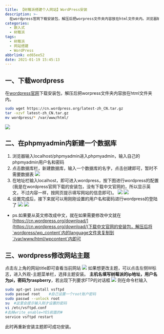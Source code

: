 ```yaml
---
title: 【树莓派搭建个人网站】WordPress安装
description: >-
  在wordpress官网下载安装包，解压后把worpress文件夹内容放在html文件夹内。浏览器输入localhost/phpmyadmin进入phpmyadmin，输入自己的phpmyadmin用户名和密码，点击数据库栏，新建数据库，输入一个数据库的名字，点击创建即可，暂时不需要数据表。
categories:
  - 嵌入式
  - 树莓派
tags:
  - 树莓派
  - 网站搭建
  - WordPress
abbrlink: ed65ee52
date: 2021-01-19 15:45:13
---
```


## 一、下载wordpress
在[wordpress官网](https://cn.wordpress.org/download/)下载安装包，解压后把worpress文件夹内容放在html文件夹内。
```bash
sudo wget https://cn.wordpress.org/latest-zh_CN.tar.gz
tar -xzvf latest-zh_CN.tar.gz
mv wordpress/* /var/www/html/
```
![](https://img.mahaofei.com/img/202112231118531-raspberrypi-site2-1.png)

## 二、在phpmyadmin内新建一个数据库
1. 浏览器输入localhost/phpmyadmin进入phpmyadmin，输入自己的phpmyadmin用户名和密码
2. 点击数据库栏，新建数据库，输入一个数据库的名字，点击创建即可，暂时不需要数据表
![](https://img.mahaofei.com/img/202112231119643-raspberrypi-site2-2.png)
3. 在地址栏输入localhost，即可进入wordpress，按下图进行wordpress的配置
(我是在wordpress官网下载的安装包，没有下载中文官网的，所以显示英文，不过内容一样，按网页提示填写网站的信息即可)。
![](https://img.mahaofei.com/img/202112231119494-raspberrypi-site2-3.png)
![](https://img.mahaofei.com/img/202112231119388-raspberrypi-site2-4.png)
4. 设置完成后，接下来就可以用刚刚设置的用户名和密码进行wordpress的登陆了
![](https://img.mahaofei.com/img/202112231119135-raspberrypi-site2-5.png)
![](https://img.mahaofei.com/img/202112231120445-raspberrypi-site2-6.png)
* ps.如果要从英文修改成中文，就在如果需要修改中文就在[https://cn.wordpress.org/download/](https://cn.wordpress.org/download/)下载中文官网的安装包，解压后将`wordpress/wp_content`内的language文件夹复制到`/var/www/html/wpcontent`内即可

## 三、wordpress修改网站主题
点击左上角的网站title即可查看当前网站
![](https://img.mahaofei.com/img/202112231120192-raspberrypi-site2-7.png)
如果想更改主题，可以点击左侧W标志，进入外观-主题菜单栏，选择主题安装。
**主机名填写树莓派的ip地址，用户名为pi，密码为raspberry**，若出现下列要求FTP的对话框
![](https://img.mahaofei.com/img/202112231120759-raspberrypi-site2-8.png)
则在命令栏输入
```bash
sudo apt-get install vsftpd
sudo passwd root	#自己设置一个root账户密码
sudo passwd --unlock root
su	#这里会提示输入刚才设置的密码
vi /etc/vsftpd.conf
#去掉write_enable=YES前面的#
service vsftpd restart
```
此时再重新安装主题即可成功安装。